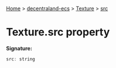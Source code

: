[Home](./index) &gt; [decentraland-ecs](./decentraland-ecs.md) &gt; [Texture](./decentraland-ecs.texture.md) &gt; [src](./decentraland-ecs.texture.src.md)

# Texture.src property


**Signature:**
```javascript
src: string
```
